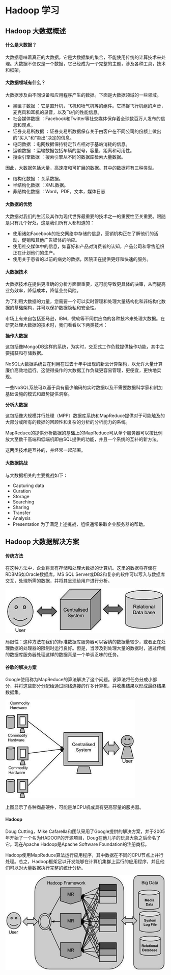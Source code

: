 # Hadoop 学习

## Hadoop 大数据概述

#### 什么是大数据？
大数据意味着真正的大数据，它是大数据集的集合，不能使用传统的计算技术来处理。大数据不仅仅是一个数据，它已经成为一个完整的主题，涉及各种工具，技术和框架。

#### 大数据领域有什么？
大数据涉及由不同设备和应用程序产生的数据。下面是大数据领域的一些领域。
- 黑匣子数据 ：它是直升机，飞机和喷气机等的组件。它捕捉飞行机组的声音，麦克风和耳机的录音，以及飞机的性能信息。
- 社会媒体数据 ：Facebook和Twitter等社交媒体保存着全球数百万人发布的信息和观点。
- 证券交易所数据 ：证券交易所数据保存关于由客户在不同公司的份额上做出的“买入”和“卖出”决定的信息。
- 电网数据 ：电网数据保持特定节点相对于基站消耗的信息。
- 运输数据 ：运输数据包括车辆的型号，容量，距离和可用性。
- 搜索引擎数据 ：搜索引擎从不同的数据库检索大量数据。

因此，大数据包括大量，高速度和可扩展的数据。其中的数据将有三种类型。
- 结构化数据 ：关系数据。
- 半结构化数据 ：XML数据。
- 非结构化数据 ：Word，PDF，文本，媒体日志

#### 大数据的优势
大数据对我们的生活及其作为现代世界最重要的技术之一的重要性至关重要。跟随是只有几个好处，这是我们所有人都知道的：
- 使用诸如Facebook的社交网络中存储的信息，营销机构正在了解他们的活动，促销和其他广告媒体的响应。
- 使用社交媒体中的信息，如喜好和产品对消费者的认知，产品公司和零售组织正在计划他们的生产。
- 使用关于患者的以前的病史的数据，医院正在提供更好和快速的服务。

#### 大数据技术
大数据技术在提供更准确的分析方面很重要，这可能导致更具体的决策，从而提高业务效率，降低成本，降低业务风险。

为了利用大数据的力量，您需要一个可以实时管理和处理大量结构化和非结构化数据的基础架构，并可以保护数据隐私和安全性。

市场上有来自包括亚马逊，IBM，微软等不同供应商的各种技术来处理大数据。在研究处理大数据的技术时，我们看看以下两类技术：

**操作大数据**

这包括像MongoDB这样的系统，为实时，交互式工作负载提供操作功能，其中主要捕获和存储数据。

NoSQL大数据系统旨在利用在过去十年中出现的新云计算架构，以允许大量计算廉价高效地运行。这使得操作的大数据工作负载更容易管理，更便宜，更快地实现。

一些NoSQL系统可以基于具有最少编码的实时数据以及不需要数据科学家和附加基础设施的模式和趋势提供洞察。

**分析大数据**

这包括像大规模并行处理（MPP）数据库系统和MapReduce提供对于可能触及的大部分或所有的数据的回顾性和复杂的分析的分析能力的系统。

MapReduce的提供分析数据的基础上的MapReduce可从单个服务器可以按比例放大至数千高端和低端机即由SQL提供的功能，并且一个系统的互补的新方法。

这两类技术是互补的，并经常一起部署。

#### 大数据挑战
与大数据相关的主要挑战如下：

- Capturing data
- Curation
- Storage
- Searching
- Sharing
- Transfer
- Analysis
- Presentation
为了满足上述挑战，组织通常采取企业服务器的帮助。

## Hadoop 大数据解决方案

#### 传统方法
在这种方法中，企业将具有存储和处理大数据的计算机。这里的数据将存储在RDBMS如Oracle数据库，MS SQL Server或DB2和复杂的软件可以写入与数据库交互，处理所需的数据，并将其呈现给用户进行分析。

![Image text](https://github.com/yuanhaoz/HadoopDemo/blob/master/img/traditional_approach.jpg)

局限性：这种方法在我们的标准数据库服务器可以容纳的数据量较少，或者正在处理数据的处理器的限制时运行良好。但是，当涉及到处理大量的数据时，通过传统的数据库服务器处理这样的数据真是一个单调乏味的任务。

#### 谷歌的解决方案
Google使用称为MapReduce的算法解决了这个问题。该算法将任务分成小部分，并将这些部分分配给通过网络连接的许多计算机，并收集结果以形成最终结果数据集。

![Image text](https://github.com/yuanhaoz/HadoopDemo/blob/master/img/mapreduce.jpg)

上图显示了各种商品硬件，可能是单CPU机或具有更高容量的服务器。

#### Hadoop
Doug Cutting，Mike Cafarella和团队采用了Google提供的解决方案，并于2005年开始了一个名为HADOOP的开源项目，Doug在他儿子的玩具大象之后命名了它。现在Apache Hadoop是Apache Software Foundation的注册商标。

Hadoop使用MapReduce算法运行应用程序，其中数据在不同的CPU节点上并行处理。总之，Hadoop框架足以开发能够在计算机集群上运行的应用程序，并且他们可以对大量数据执行完整的统计分析。

![Image text](https://github.com/yuanhaoz/HadoopDemo/blob/master/img/hadoop_framework.jpg)